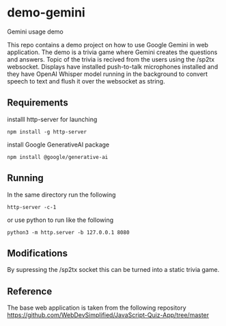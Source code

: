 # demo-gemini
Gemini usage demo

This repo contains a demo project on how to use Google Gemini in web application. The demo is a trivia game where Gemini creates the questions and answers. Topic of the trivia is recived from the users using the /sp2tx websocket. Displays have installed push-to-talk microphones installed and they have OpenAI Whisper model running in the background to convert speech to text and flush it over the websocket as string.

## Requirements

installl http-server for launching
```
npm install -g http-server
```

install Google GenerativeAI package
```
npm install @google/generative-ai
```

## Running
In the same directory run the following

```
http-server -c-1
```
or use python to run like the following

```
python3 -m http.server -b 127.0.0.1 8080
```

## Modifications
By supressing the /sp2tx socket this can be turned into a static trivia game.

## Reference
The base web application is taken from the following repository
https://github.com/WebDevSimplified/JavaScript-Quiz-App/tree/master

